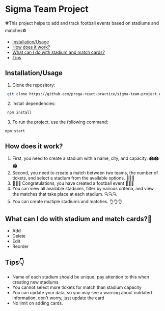 # Sigma Team Project

⚽This project helps to add and track football events based on stadiums and matches⚽

-   [Installation/Usage](#installationusage)
-   [How does it work?](#how-does-it-work)
-   [What can I do with stadium and match cards?](#what-can-i-do-with-stadium-and-match-cards🤔)
-   [Tips](#tips👇)

## Installation/Usage

1. Clone the repository:

```bash
 git clone https://github.com/proga-react-practice/sigma-team-project.git
```

2. Install dependencies:

```bash
 npm install
```

3. To run the project, use the following command:

```bash
npm start
```

## How does it work?

1. First, you need to create a stadium with a name, city, and capacity. 🏟️🏟️🏟️
2. Second, you need to create a match between two teams, the number of tickets, and select a stadium from the available options. 🥅🥅🥅
3. 🎉🎉🎉 Congratulations, you have created a football event 🎉🎉🎉
4. You can view all available stadiums, filter by various criteria, and view the matches that take place at each stadium. 🔍🔍🔍
5. You can create multiple stadiums and matches. 👌👌👌

## What can I do with stadium and match cards?🤔

-   Add
-   Delete
-   Edit
-   Reorder

## Tips👇

-   Name of each stadium should be unique, pay attention to this when creating new stadiums
-   You cannot select more tickets for match than stadium capacity
-   You can update your data, so you may see a warning about outdated information, don't worry, just update the card
-   No limit on adding cards.

